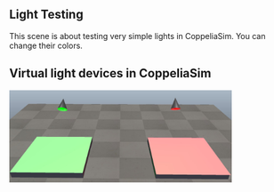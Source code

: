 ## Light Testing

This scene is about testing very simple lights in CoppeliaSim.
You can change their colors.

## Virtual light devices in CoppeliaSim

<img src="./scene1 virtual light.JPG" width="400">